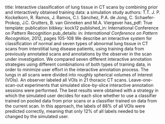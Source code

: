 title: Interactive classification of lung tissue in CT scans by combining prior and interactively obtained training data: a simulation study
authors: T.T. J. P. Kockelkorn, R. Ramos, J. Ramos, C.I. Sánchez, P.A. de Jong, C. Schaefer-Prokop, J.C. Grutters, B. van Ginneken and M.A. Viergever
has_pdf: True
template: publication
bibkey: kock12
published_in: International Conference on Pattern Recognition
pub_details: in: <i>International Conference on Pattern Recognition</i>, 2012, pages 105-108
We describe an interactive system for classification of normal and seven types of abnormal lung tissue in CT scans from interstitial lung disease patients, using training data from previously annotated scans and annotations by the observer in the scan under investigation. We compared seven different interactive annotation strategies using different combinations of both types of training data, in order to minimize user effort in the interactive annotation process. The lungs in all scans were divided into roughly spherical volumes of interest (VOIs). An observer labeled all VOIs in 21 thoracic CT scans. Leave-one-scan-out experiments that simulated slice-by-slice interactive annotation sessions were performed. The best results were obtained with a strategy in which the simulated user decides for each slice whether to use a classifier trained on pooled data from prior scans or a classifier trained on data from the current scan. In this approach, the labels of 88% of all VOIs were predicted correctly, meaning that only 12% of all labels needed to be changed by the simulated user.

